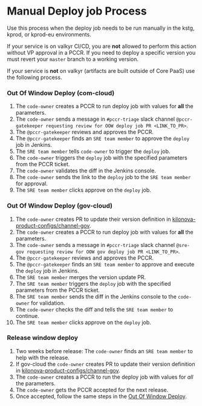 # Manual Deploy job Process
Use this process when the deploy job needs to be run manually in the kstg, kprod, or kprod-eu environments.

If your service is on valkyr CI/CD, you are **not** allowed to perform this action without VP approval in a PCCR.
If you need to deploy a specific version you must revert your `master` branch to a working version.

If your service is **not** on valkyr (artifacts are built outside of Core PaaS) use the following process.

### Out Of Window Deploy (com-cloud)
1. The `code-owner` creates a PCCR to run deploy job with values for **all** the parameters.
2. The `code-owner` sends a message in `#pccr-triage` slack channel `@pccr-gatekeeper requesting review for OOW deploy job PR <LINK_TO_PR>`.
3. The `@pccr-gatekeeper` reviews and approves the PCCR.
4. The `@pccr-gatekeeper` finds an `SRE team member` to approve the `deploy` job in Jenkins.
5. The `SRE team member` tells `code-owner` to trigger the `deploy` job.
6. The `code-owner` triggers the `deploy` job with the specified parameters from the PCCR ticket.
7. The `code-owner` validates the diff in the Jenkins console.
8. The `code-owner` sends the link to the `deploy` job to the `SRE team member` for approval.
9. The `SRE team member` clicks approve on the `deploy` job.

### Out Of Window Deploy (gov-cloud)
1. The `code-owner` creates PR to update their version definition in [kilonova-product-configs/channel-gov](https://github.com/mulesoft/kilonova-product-configs/tree/master/channel-gov).
2. The `code-owner` creates a PCCR to run deploy job with values for **all** the parameters.
3. The `code-owner` sends a message in `#pccr-triage` slack channel `@sre-gov requesting review for OOW gov deploy job PR <LINK_TO_PR>`.
4. The `@pccr-gatekeeper` reviews and approves the PCCR.
5. The `@pccr-gatekeeper` finds an `SRE team member` to approve and execute the `deploy` job in Jenkins.
6. The `SRE team member` merges the version update PR.
7. The `SRE team member` triggers the `deploy` job with the specified parameters from the PCCR ticket.
8. The `SRE team member` sends the diff in the Jenkins console to the `code-owner` for validation.
9. The `code-owner` checks the diff and tells the `SRE team member` to continue.
10. The `SRE team member` clicks approve on the `deploy` job.

### Release window deploy

1. Two weeks before release: The `code-owner` finds an `SRE team member` to help with the release.
2. If gov-cloud the `code-owner` creates PR to update their version definition in [kilonova-product-configs/channel-gov](https://github.com/mulesoft/kilonova-product-configs/tree/master/channel-gov).
3. The `code-owner` creates a PCCR to run the deploy job with values for *all* the parameters.
4. The `code-owner` gets the PCCR accepted for the next release.
5. Once accepted, follow the same steps in the [Out Of Window Deploy](#Out_Of_Window_Deploy_(com_cloud)).
